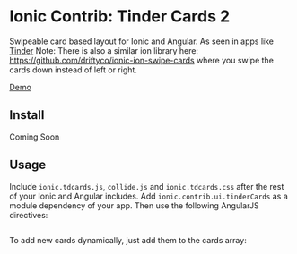 Ionic Contrib: Tinder Cards 2
===================

Swipeable card based layout for Ionic and Angular. As seen in apps like [Tinder](http://www.gotinder.com/)
Note: There is also a similar ion library here: https://github.com/driftyco/ionic-ion-swipe-cards where you swipe the cards down instead of left or right.

[Demo](http://codepen.io/loringdodge/pen/BNmRrK)

## Install

Coming Soon

## Usage

Include `ionic.tdcards.js`, `collide.js` and `ionic.tdcards.css` after the rest of your Ionic and Angular includes. Add `ionic.contrib.ui.tinderCards` as a module dependency of your app. Then use the following AngularJS directives:

```html

```

To add new cards dynamically, just add them to the cards array:

```javascript

```



